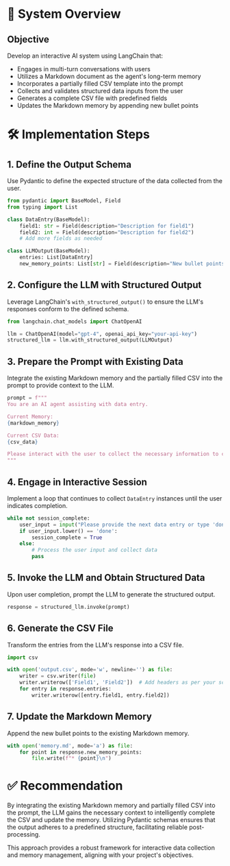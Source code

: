 # 🧩 System Overview

## Objective

Develop an interactive AI system using LangChain that:

- Engages in multi-turn conversations with users
- Utilizes a Markdown document as the agent's long-term memory
- Incorporates a partially filled CSV template into the prompt
- Collects and validates structured data inputs from the user
- Generates a complete CSV file with predefined fields
- Updates the Markdown memory by appending new bullet points

# 🛠️ Implementation Steps

## 1. Define the Output Schema

Use Pydantic to define the expected structure of the data collected from the user.

```python
from pydantic import BaseModel, Field
from typing import List

class DataEntry(BaseModel):
    field1: str = Field(description="Description for field1")
    field2: int = Field(description="Description for field2")
    # Add more fields as needed

class LLMOutput(BaseModel):
    entries: List[DataEntry]
    new_memory_points: List[str] = Field(description="New bullet points to append to the Markdown memory")
```

## 2. Configure the LLM with Structured Output

Leverage LangChain's `with_structured_output()` to ensure the LLM's responses conform to the defined schema.

```python
from langchain.chat_models import ChatOpenAI

llm = ChatOpenAI(model="gpt-4", openai_api_key="your-api-key")
structured_llm = llm.with_structured_output(LLMOutput)
```

## 3. Prepare the Prompt with Existing Data

Integrate the existing Markdown memory and the partially filled CSV into the prompt to provide context to the LLM.

```python
prompt = f"""
You are an AI agent assisting with data entry.

Current Memory:
{markdown_memory}

Current CSV Data:
{csv_data}

Please interact with the user to collect the necessary information to complete the CSV and update the memory.
"""
```

## 4. Engage in Interactive Session

Implement a loop that continues to collect `DataEntry` instances until the user indicates completion.

```python
while not session_complete:
    user_input = input("Please provide the next data entry or type 'done' to finish: ")
    if user_input.lower() == 'done':
        session_complete = True
    else:
        # Process the user input and collect data
        pass
```

## 5. Invoke the LLM and Obtain Structured Data

Upon user completion, prompt the LLM to generate the structured output.

```python
response = structured_llm.invoke(prompt)
```

## 6. Generate the CSV File

Transform the entries from the LLM's response into a CSV file.

```python
import csv

with open('output.csv', mode='w', newline='') as file:
    writer = csv.writer(file)
    writer.writerow(['Field1', 'Field2'])  # Add headers as per your schema
    for entry in response.entries:
        writer.writerow([entry.field1, entry.field2])
```

## 7. Update the Markdown Memory

Append the new bullet points to the existing Markdown memory.

```python
with open('memory.md', mode='a') as file:
    for point in response.new_memory_points:
        file.write(f"* {point}\n")
```

# ✅ Recommendation

By integrating the existing Markdown memory and partially filled CSV into the prompt, the LLM gains the necessary context to intelligently complete the CSV and update the memory. Utilizing Pydantic schemas ensures that the output adheres to a predefined structure, facilitating reliable post-processing.

This approach provides a robust framework for interactive data collection and memory management, aligning with your project's objectives.
